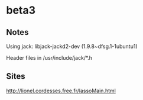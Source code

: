 # beta3


## Notes

Using jack: libjack-jackd2-dev (1.9.8~dfsg.1-1ubuntu1) 

Header files in /usr/include/jack/*.h

## Sites

http://lionel.cordesses.free.fr/lassoMain.html


